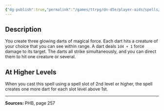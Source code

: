```yaml
---
{"dg-publish":true,"permalink":"/games/ttrpg/dn-d5e/player-aids/spells/level-1/magic-missile/","tags":["TTRPG/DND/5e","verbal","somatic"]}
---
```



## Description
You create three glowing darts of magical force.
Each dart hits a creature of your choice that you can see within range.
A dart deals `1d4 + 1` force damage to its target.
The darts all strike simultaneously, and you can direct them to hit one creature or several.

## At Higher Levels
When you cast this spell using a spell slot of 2nd level or higher, the spell creates one more dart for each slot level above 1st.

---

**Sources:** PHB, page 257
